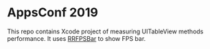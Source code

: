 # AppsConf 2019

This repo contains Xcode project of measuring UITableView methods performance. It uses [RRFPSBar](https://github.com/RolandasRazma/RRFPSBar) to show FPS bar.

